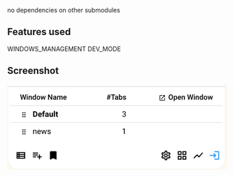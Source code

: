 no dependencies on other submodules

## Features used

WINDOWS_MANAGEMENT
DEV_MODE

## Screenshot

![screenshot](/src/windows/docs/imgs/teaser.png)
